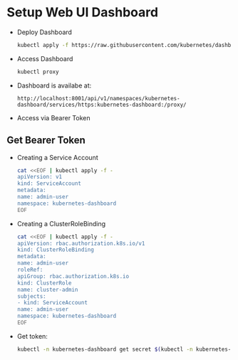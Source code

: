 # Setup Web UI Dashboard

* Deploy Dashboard
    ```bash
    kubectl apply -f https://raw.githubusercontent.com/kubernetes/dashboard/v2.2.0/aio/deploy/recommended.yaml
    ```

* Access Dashboard
    ```bash
    kubectl proxy
    ```

* Dashboard is availabe at:
    ```
    http://localhost:8001/api/v1/namespaces/kubernetes-dashboard/services/https:kubernetes-dashboard:/proxy/
    ```

* Access via Bearer Token

## Get Bearer Token

* Creating a Service Account
    ```bash
    cat <<EOF | kubectl apply -f -
    apiVersion: v1
    kind: ServiceAccount
    metadata:
    name: admin-user
    namespace: kubernetes-dashboard
    EOF
    ```
* Creating a ClusterRoleBinding
    ```bash
    cat <<EOF | kubectl apply -f -
    apiVersion: rbac.authorization.k8s.io/v1
    kind: ClusterRoleBinding
    metadata:
    name: admin-user
    roleRef:
    apiGroup: rbac.authorization.k8s.io
    kind: ClusterRole
    name: cluster-admin
    subjects:
    - kind: ServiceAccount
    name: admin-user
    namespace: kubernetes-dashboard
    EOF
    ```

* Get token:
    ```bash
    kubectl -n kubernetes-dashboard get secret $(kubectl -n kubernetes-dashboard get sa/admin-user -o jsonpath="{.secrets[0].name}") -o go-template="{{.data.token | base64decode}}"
    ```
